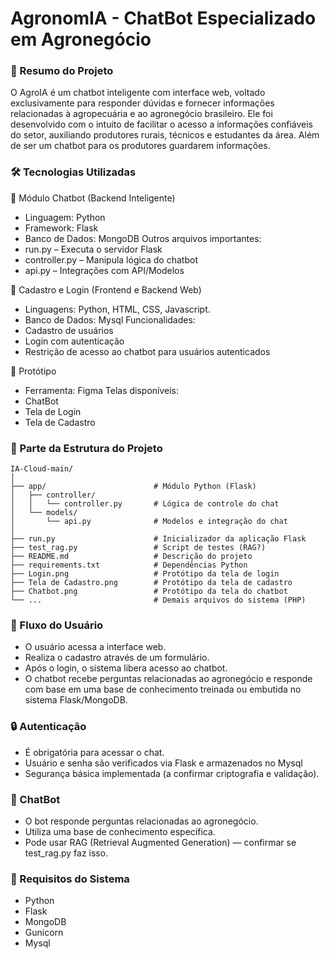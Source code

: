# AgronomIA - ChatBot Especializado em Agronegócio

### 📌 Resumo do Projeto

O AgroIA é um chatbot inteligente com interface web, voltado exclusivamente para responder dúvidas e fornecer informações relacionadas à agropecuária e ao agronegócio brasileiro. Ele foi desenvolvido com o intuito de facilitar o acesso a informações confiáveis do setor, auxiliando produtores rurais, técnicos e estudantes da área. Além de ser um chatbot para os produtores guardarem informações.

### 🛠️ Tecnologias Utilizadas

💬 Módulo Chatbot (Backend Inteligente)
- Linguagem: Python
- Framework: Flask
- Banco de Dados: MongoDB
Outros arquivos importantes:
- run.py – Executa o servidor Flask
- controller.py – Manipula lógica do chatbot
- api.py – Integrações com API/Modelos

🧾 Cadastro e Login (Frontend e Backend Web)
- Linguagens: Python, HTML, CSS, Javascript.
- Banco de Dados: Mysql
Funcionalidades:
- Cadastro de usuários
- Login com autenticação
- Restrição de acesso ao chatbot para usuários autenticados

🎨 Protótipo
- Ferramenta: Figma
Telas disponíveis:
- ChatBot
- Tela de Login
- Tela de Cadastro

### 🧱 Parte da Estrutura do Projeto

```
IA-Cloud-main/
│
├── app/                        # Módulo Python (Flask)
│   ├── controller/
│   │   └── controller.py       # Lógica de controle do chat
│   └── models/
│       └── api.py              # Modelos e integração do chat
│
├── run.py                      # Inicializador da aplicação Flask
├── test_rag.py                 # Script de testes (RAG?)
├── README.md                   # Descrição do projeto
├── requirements.txt            # Dependências Python
├── Login.png                   # Protótipo da tela de login
├── Tela de Cadastro.png        # Protótipo da tela de cadastro
├── Chatbot.png                 # Protótipo da tela do chatbot
└── ...                         # Demais arquivos do sistema (PHP)
```

### 👤 Fluxo do Usuário
- O usuário acessa a interface web.
- Realiza o cadastro através de um formulário.
- Após o login, o sistema libera acesso ao chatbot.
- O chatbot recebe perguntas relacionadas ao agronegócio e responde com base em uma base de conhecimento treinada ou embutida no sistema Flask/MongoDB.

### 🔒 Autenticação
- É obrigatória para acessar o chat.
- Usuário e senha são verificados via Flask e armazenados no Mysql
- Segurança básica implementada (a confirmar criptografia e validação).

### 💬 ChatBot
- O bot responde perguntas relacionadas ao agronegócio.
- Utiliza uma base de conhecimento específica.
- Pode usar RAG (Retrieval Augmented Generation) — confirmar se test_rag.py faz isso.

### 📝 Requisitos do Sistema
- Python
- Flask
- MongoDB 
- Gunicorn
- Mysql
